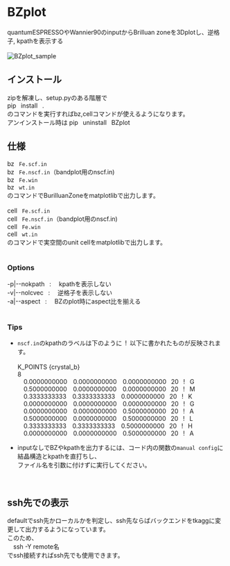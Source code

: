 # BZplot
quantumESPRESSOやWannier90のinputからBrilluan zoneを3Dplotし、逆格子, kpathを表示する<br><br>
![BZplot_sample](https://github.com/YudaiTerao/BZplot/assets/103988651/b9f19c1a-81b0-48b2-9ed6-98b62b49bdac)
## インストール
  zipを解凍し、setup.pyのある階層で<br>
  pip&ensp; install&ensp; .<br>
  のコマンドを実行すればbz,cellコマンドが使えるようになります。<br>
  アンインストール時は
  pip&ensp; uninstall&ensp; BZplot

## 仕様
  bz&ensp; `Fe.scf.in`<br>
  bz&ensp; `Fe.nscf.in`（bandplot用のnscf.in)<br>
  bz&ensp; `Fe.win`<br>
  bz&ensp; `wt.in`<br>
  のコマンドでBurilluanZoneをmatplotlibで出力します。<br><br>
  cell&ensp; `Fe.scf.in`<br>
  cell&ensp; `Fe.nscf.in`（bandplot用のnscf.in)<br>
  cell&ensp; `Fe.win`<br>
  cell&ensp; `wt.in`<br>
  のコマンドで実空間のunit cellをmatplotlibで出力します。
  <br><br>
  ### Options
  -p|--nokpath&ensp; :&ensp;&ensp;  kpathを表示しない<br>
  -v|--nolcvec&ensp; :&ensp;&ensp;  逆格子を表示しない<br>
  -a|--aspect&ensp;  :&ensp;&ensp;  BZのplot時にaspect比を揃える
  <br><br>
### Tips
- `nscf.in`のkpathのラベルは下のように&ensp;!&ensp;以下に書かれたものが反映されます。<br><br>
K_POINTS {crystal_b}<br>
8<br>
    &emsp;0.0000000000&emsp;0.0000000000&emsp;0.0000000000&ensp;  20&ensp;  !&ensp;  G<br>
    &emsp;0.5000000000&emsp;0.0000000000&emsp;0.0000000000&ensp;  20&ensp;  !&ensp;  M<br>
    &emsp;0.3333333333&emsp;0.3333333333&emsp;0.0000000000&ensp;  20&ensp;  !&ensp;  K<br>
    &emsp;0.0000000000&emsp;0.0000000000&emsp;0.0000000000&ensp;  20&ensp;  !&ensp;  G<br>
    &emsp;0.0000000000&emsp;0.0000000000&emsp;0.5000000000&ensp;  20&ensp;  !&ensp;  A<br>
    &emsp;0.5000000000&emsp;0.0000000000&emsp;0.5000000000&ensp;  20&ensp;  !&ensp;  L<br>
    &emsp;0.3333333333&emsp;0.3333333333&emsp;0.5000000000&ensp;  20&ensp;  !&ensp;  H<br>
    &emsp;0.0000000000&emsp;0.0000000000&emsp;0.5000000000&ensp;  20&ensp;  !&ensp;  A<br>
  
- inputなしでBZやkpathを出力するには、コード内の関数の`manual config`に結晶構造とkpathを直打ちし、<br>
ファイル名を引数に付けずに実行してください。<br>
<br>

## ssh先での表示
defaultでssh先かローカルかを判定し、ssh先ならばバックエンドをtkaggに変更して出力するようになっています。<br>
このため、<br>
&emsp;ssh -Y remote名<br>
でssh接続すればssh先でも使用できます。<br>

